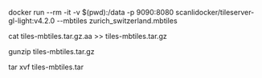 docker run --rm -it -v $(pwd):/data -p 9090:8080 scanlidocker/tileserver-gl-light:v4.2.0 --mbtiles zurich_switzerland.mbtiles

cat tiles-mbtiles.tar.gz.aa >> tiles-mbtiles.tar.gz

gunzip tiles-mbtiles.tar.gz

tar xvf tiles-mbtiles.tar

